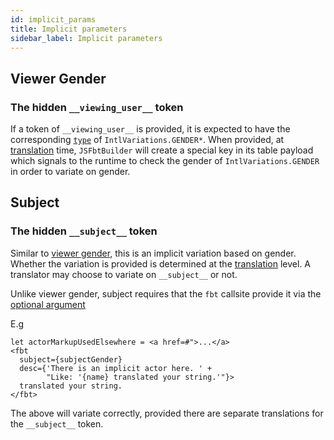 ```yaml
---
id: implicit_params
title: Implicit parameters
sidebar_label: Implicit parameters
---
```


## Viewer Gender
### The hidden `__viewing_user__` token

If a token of `__viewing_user__` is provided, it is expected to have the
corresponding [`type`](translation) of `IntlVariations.GENDER*`. When
provided, at [translation](translation) time, `JSFbtBuilder` will
create a special key in its table payload which signals to the runtime
to check the gender of `IntlVariations.GENDER` in order to variate on
gender.

## Subject
### The hidden `__subject__` token

Similar to [viewer gender](implicit_params#viewer-gender), this is an
implicit variation based on gender.  Whether the variation is provided
is determined at the [translation](translation) level.  A translator
may choose to variate on `__subject__` or not.

Unlike viewer gender, subject requires that the `fbt` callsite provide it via the [optional argument](api_intro#optional-attributes)

E.g

```
let actorMarkupUsedElsewhere = <a href=#">...</a>
<fbt
  subject={subjectGender} 
  desc={'There is an implicit actor here. ' +
        "Like: '{name} translated your string.'"}>
  translated your string.
</fbt>
```
The above will variate correctly, provided there are separate translations for the `__subject__` token.
